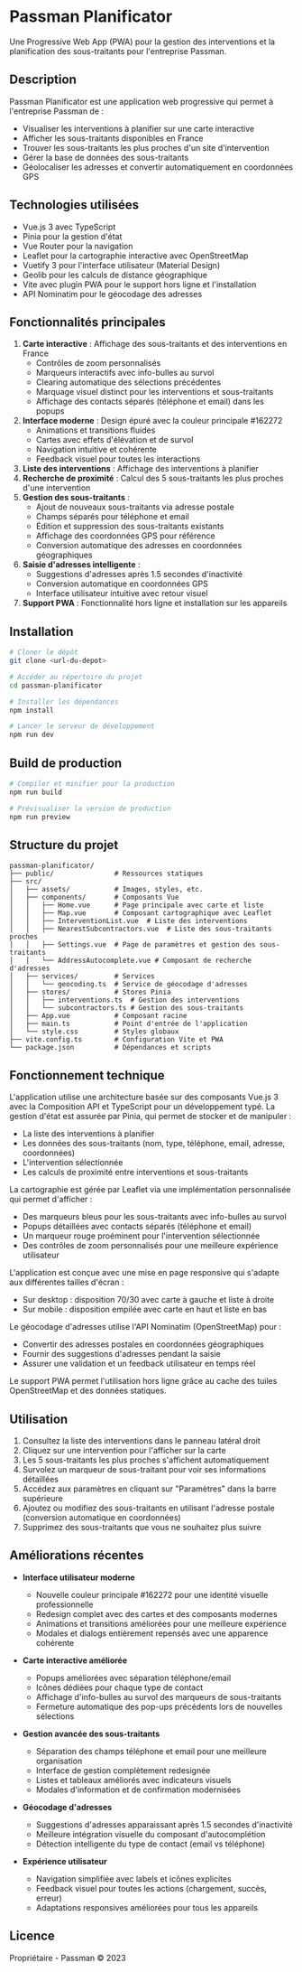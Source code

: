 # Passman Planificator

Une Progressive Web App (PWA) pour la gestion des interventions et la planification des sous-traitants pour l'entreprise Passman.

## Description

Passman Planificator est une application web progressive qui permet à l'entreprise Passman de :
- Visualiser les interventions à planifier sur une carte interactive
- Afficher les sous-traitants disponibles en France
- Trouver les sous-traitants les plus proches d'un site d'intervention
- Gérer la base de données des sous-traitants
- Géolocaliser les adresses et convertir automatiquement en coordonnées GPS

## Technologies utilisées

- Vue.js 3 avec TypeScript
- Pinia pour la gestion d'état
- Vue Router pour la navigation
- Leaflet pour la cartographie interactive avec OpenStreetMap
- Vuetify 3 pour l'interface utilisateur (Material Design)
- Geolib pour les calculs de distance géographique
- Vite avec plugin PWA pour le support hors ligne et l'installation
- API Nominatim pour le géocodage des adresses

## Fonctionnalités principales

1. **Carte interactive** : Affichage des sous-traitants et des interventions en France
   - Contrôles de zoom personnalisés
   - Marqueurs interactifs avec info-bulles au survol
   - Clearing automatique des sélections précédentes
   - Marquage visuel distinct pour les interventions et sous-traitants
   - Affichage des contacts séparés (téléphone et email) dans les popups
2. **Interface moderne** : Design épuré avec la couleur principale #162272
   - Animations et transitions fluides
   - Cartes avec effets d'élévation et de survol
   - Navigation intuitive et cohérente
   - Feedback visuel pour toutes les interactions
3. **Liste des interventions** : Affichage des interventions à planifier
4. **Recherche de proximité** : Calcul des 5 sous-traitants les plus proches d'une intervention
5. **Gestion des sous-traitants** : 
   - Ajout de nouveaux sous-traitants via adresse postale
   - Champs séparés pour téléphone et email
   - Édition et suppression des sous-traitants existants
   - Affichage des coordonnées GPS pour référence
   - Conversion automatique des adresses en coordonnées géographiques
6. **Saisie d'adresses intelligente** :
   - Suggestions d'adresses après 1.5 secondes d'inactivité
   - Conversion automatique en coordonnées GPS
   - Interface utilisateur intuitive avec retour visuel
7. **Support PWA** : Fonctionnalité hors ligne et installation sur les appareils

## Installation

```bash
# Cloner le dépôt
git clone <url-du-depot>

# Accéder au répertoire du projet
cd passman-planificator

# Installer les dépendances
npm install

# Lancer le serveur de développement
npm run dev
```

## Build de production

```bash
# Compiler et minifier pour la production
npm run build

# Prévisualiser la version de production
npm run preview
```

## Structure du projet

```
passman-planificator/
├── public/               # Ressources statiques
├── src/
│   ├── assets/           # Images, styles, etc.
│   ├── components/       # Composants Vue
│   │   ├── Home.vue      # Page principale avec carte et liste
│   │   ├── Map.vue       # Composant cartographique avec Leaflet
│   │   ├── InterventionList.vue  # Liste des interventions
│   │   ├── NearestSubcontractors.vue  # Liste des sous-traitants proches
│   │   ├── Settings.vue  # Page de paramètres et gestion des sous-traitants
│   │   └── AddressAutocomplete.vue # Composant de recherche d'adresses
│   ├── services/         # Services
│   │   └── geocoding.ts  # Service de géocodage d'adresses
│   ├── stores/           # Stores Pinia
│   │   ├── interventions.ts  # Gestion des interventions
│   │   └── subcontractors.ts # Gestion des sous-traitants
│   ├── App.vue           # Composant racine
│   ├── main.ts           # Point d'entrée de l'application
│   └── style.css         # Styles globaux
├── vite.config.ts        # Configuration Vite et PWA
└── package.json          # Dépendances et scripts
```

## Fonctionnement technique

L'application utilise une architecture basée sur des composants Vue.js 3 avec la Composition API et TypeScript pour un développement typé. La gestion d'état est assurée par Pinia, qui permet de stocker et de manipuler :

- La liste des interventions à planifier
- Les données des sous-traitants (nom, type, téléphone, email, adresse, coordonnées)
- L'intervention sélectionnée
- Les calculs de proximité entre interventions et sous-traitants

La cartographie est gérée par Leaflet via une implémentation personnalisée qui permet d'afficher :
- Des marqueurs bleus pour les sous-traitants avec info-bulles au survol
- Popups détaillées avec contacts séparés (téléphone et email)
- Un marqueur rouge proéminent pour l'intervention sélectionnée
- Des contrôles de zoom personnalisés pour une meilleure expérience utilisateur

L'application est conçue avec une mise en page responsive qui s'adapte aux différentes tailles d'écran :
- Sur desktop : disposition 70/30 avec carte à gauche et liste à droite
- Sur mobile : disposition empilée avec carte en haut et liste en bas

Le géocodage d'adresses utilise l'API Nominatim (OpenStreetMap) pour :
- Convertir des adresses postales en coordonnées géographiques
- Fournir des suggestions d'adresses pendant la saisie
- Assurer une validation et un feedback utilisateur en temps réel

Le support PWA permet l'utilisation hors ligne grâce au cache des tuiles OpenStreetMap et des données statiques.

## Utilisation

1. Consultez la liste des interventions dans le panneau latéral droit
2. Cliquez sur une intervention pour l'afficher sur la carte
3. Les 5 sous-traitants les plus proches s'affichent automatiquement
4. Survolez un marqueur de sous-traitant pour voir ses informations détaillées
5. Accédez aux paramètres en cliquant sur "Paramètres" dans la barre supérieure
6. Ajoutez ou modifiez des sous-traitants en utilisant l'adresse postale (conversion automatique en coordonnées)
7. Supprimez des sous-traitants que vous ne souhaitez plus suivre

## Améliorations récentes

- **Interface utilisateur moderne**
  - Nouvelle couleur principale #162272 pour une identité visuelle professionnelle
  - Redesign complet avec des cartes et des composants modernes
  - Animations et transitions améliorées pour une meilleure expérience
  - Modales et dialogs entièrement repensés avec une apparence cohérente

- **Carte interactive améliorée**
  - Popups améliorées avec séparation téléphone/email
  - Icônes dédiées pour chaque type de contact
  - Affichage d'info-bulles au survol des marqueurs de sous-traitants
  - Fermeture automatique des pop-ups précédents lors de nouvelles sélections

- **Gestion avancée des sous-traitants**
  - Séparation des champs téléphone et email pour une meilleure organisation
  - Interface de gestion complètement redesignée
  - Listes et tableaux améliorés avec indicateurs visuels
  - Modales d'information et de confirmation modernisées

- **Géocodage d'adresses**
  - Suggestions d'adresses apparaissant après 1.5 secondes d'inactivité
  - Meilleure intégration visuelle du composant d'autocomplétion
  - Détection intelligente du type de contact (email vs téléphone)

- **Expérience utilisateur**
  - Navigation simplifiée avec labels et icônes explicites
  - Feedback visuel pour toutes les actions (chargement, succès, erreur)
  - Adaptations responsives améliorées pour tous les appareils

## Licence

Propriétaire - Passman © 2023
